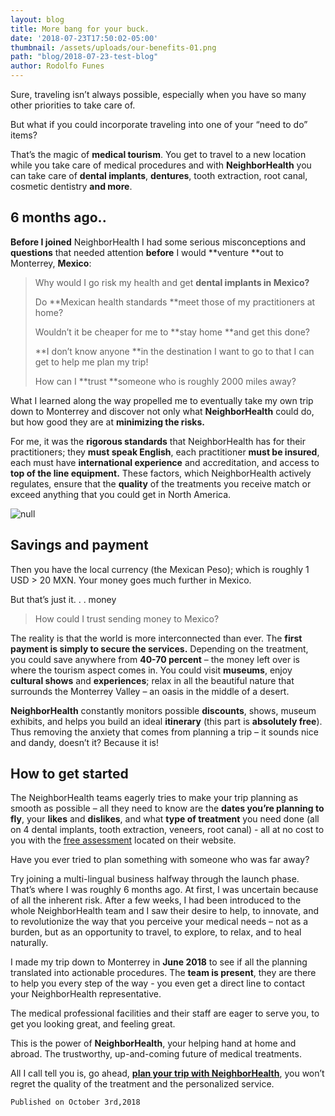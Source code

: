 ```yaml
---
layout: blog
title: More bang for your buck.
date: '2018-07-23T17:50:02-05:00'
thumbnail: /assets/uploads/our-benefits-01.png
path: "blog/2018-07-23-test-blog"
author: Rodolfo Funes
---
```

Sure, traveling isn’t always possible, especially when you have so many other priorities to take care of.

But what if you could incorporate traveling into one of your “need to do” items?

That’s the magic of **medical tourism**. You get to travel to a new location while you take care of medical procedures and with **NeighborHealth** you can take care of **dental implants**, **dentures**, tooth extraction, root canal, cosmetic dentistry **and more**.

## 6 months ago..

**Before I joined** NeighborHealth I had some serious misconceptions and **questions** that needed attention **before** I would **venture **out to Monterrey, **Mexico**:

> Why would I go risk my health and get **dental implants in Mexico?**
>
> Do **Mexican health standards **meet those of my practitioners at home?
>
> Wouldn’t it be cheaper for me to **stay home **and get this done?
>
> **I don’t know anyone **in the destination I want to go to that I can get to help me plan my trip!
>
> How can I **trust **someone who is roughly 2000 miles away?

What I learned along the way propelled me to eventually take my own trip down to Monterrey and discover not only what **NeighborHealth** could do, but how good they are at **minimizing the risks.**

For me, it was the **rigorous standards** that NeighborHealth has for their practitioners; they **must speak English**, each practitioner **must be insured**, each must have **international experience** and accreditation, and access to **top of the line equipment.** These factors, which NeighborHealth actively regulates, ensure that the **quality** of the treatments you receive match or exceed anything that you could get in North America. 

![null](/assets/uploads/neighborhealth__thumbnails_logovect-05.png)

## Savings and payment

Then you have the local currency (the Mexican Peso); which is roughly 1 USD > 20 MXN. Your money goes much further in Mexico. 

But that’s just it. . . money 

>  How could I trust sending money to Mexico? 

The reality is that the world is more interconnected than ever. The **first payment is simply to secure the services.** Depending on the treatment, you could save anywhere from **40-70 percent** – the money left over is where the tourism aspect comes in. You could visit **museums**, enjoy **cultural shows** and **experiences**; relax in all the beautiful nature that surrounds the Monterrey Valley – an oasis in the middle of a desert. 

**NeighborHealth** constantly monitors possible **discounts**, shows, museum exhibits, and helps you build an ideal **itinerary** (this part is **absolutely free**). Thus removing the anxiety that comes from planning a trip – it sounds nice and dandy, doesn’t it? Because it is! 

## How to get started

The NeighborHealth teams eagerly tries to make your trip planning as smooth as possible – all they need to know are the **dates you’re planning to fly**, your **likes** and **dislikes**, and what **type of treatment** you need done (all on 4 dental implants, tooth extraction, veneers, root canal) - all at no cost to you with the [free assessment](http://nissimdev--neighbor-health.netlify.com/get-started) located on their website.

Have you ever tried to plan something with someone who was far away?

Try joining a multi-lingual business halfway through the launch phase. That’s where I was roughly 6 months ago.  At first, I was uncertain because of all the inherent risk. After a few weeks, I had been introduced to the whole NeighborHealth team and I saw their desire to help, to innovate, and to revolutionize the way that you perceive your medical needs – not as a burden, but as an opportunity to travel, to explore, to relax, and to heal naturally. 

I made my trip down to Monterrey in **June 2018** to see if all the planning translated into actionable procedures. The **team is present**, they are there to help you every step of the way - you even get a direct line to contact your NeighborHealth representative.

The medical professional facilities and their staff are eager to serve you, to get you looking great, and feeling great.

This is the power of **NeighborHealth**, your helping hand at home and abroad. The trustworthy, up-and-coming future of medical treatments.

All I call tell you is, go ahead, [**plan your trip with NeighborHealth**](http://nissimdev--neighbor-health.netlify.com/get-started), you won’t regret the quality of the treatment and the personalized service. 

```
Published on October 3rd,2018
```
